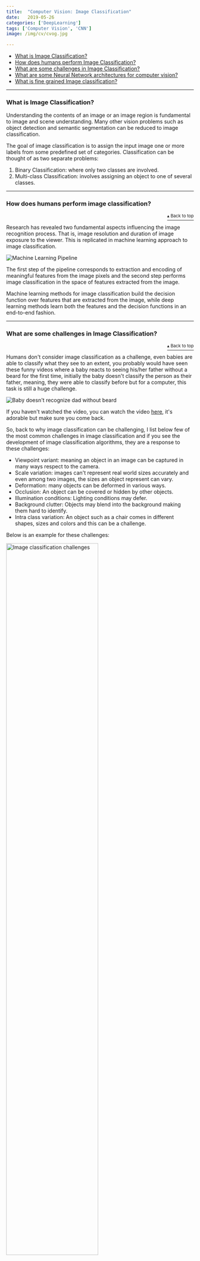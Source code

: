 ```yaml
---
title:  "Computer Vision: Image Classification"
date:   2019-05-26
categories: ['DeepLearning']
tags: ['Computer Vision', 'CNN']
image: /img/cv/cvog.jpg

---
```

<a name="contents"></a>
- [What is Image Classification?](https://www.adhiraiyan.org/deeplearning/computer-vision-image-classification#1)
- [How does humans perform Image Classification?](https://www.adhiraiyan.org/deeplearning/computer-vision-image-classification#2)
- [What are some challenges in Image Classification?](https://www.adhiraiyan.org/deeplearning/computer-vision-image-classification#3)
- [What are some Neural Network architectures for computer vision?](https://www.adhiraiyan.org/deeplearning/computer-vision-image-classification#4)
- [What is fine grained Image classification?](https://www.adhiraiyan.org/deeplearning/computer-vision-image-classification#5)
<!-- more -->

***
### <a name="1"></a> What is Image Classification?

Understanding the contents of an image or an image region is fundamental to image and scene understanding. Many other vision problems such as object detection and semantic segmentation can be reduced to image classification.

The goal of image classification is to assign the input image one or more labels from some predefined set of categories. Classification can be thought of as two separate problems:

1. Binary Classification: where only two classes are involved.
2. Multi-class Classification: involves assigning an object to one of several classes.

***
### <a name="2"></a> How does humans perform image classification?
<p align="right"><a href="#contents"><sup>▴ Back to top</sup></a></p>

Research has revealed two fundamental aspects influencing the image recognition process. That is, image resolution and duration of image exposure to the viewer. This is replicated in machine learning approach to image classification.

<img src="/img/cv/20190526/20190526a.PNG" alt="Machine Learning Pipeline" class="center-image">

The first step of the pipeline corresponds to extraction and encoding of meaningful features from the image pixels and the second step performs image classification in the space of features extracted from the image.

Machine learning methods for image classification build the decision function over features that are extracted from the image, while deep learning methods learn both the features and the decision functions in an end-to-end fashion.


***
### <a name="3"></a> What are some challenges in Image Classification?
<p align="right"><a href="#contents"><sup>▴ Back to top</sup></a></p>

Humans don't consider image classification as a challenge, even babies are able to classify what they see to an extent, you probably would have seen these funny videos where a baby reacts to seeing his/her father without a beard for the first time, initially the baby doesn't classify the person as their father, meaning, they were able to classify before but for a computer, this task is still a huge challenge.

<img src="/img/cv/20190526/20190526h.jpg" alt="Baby doesn't recognize dad without beard" class="center-image">

If you haven't watched the video, you can watch the video [here](https://www.newsflare.com/video/87786/health-education/baby-girl-doesnt-recognise-her-father-without-a-beard), it's adorable but make sure you come back.

So, back to why image classification can be challenging, I list below few of the most common challenges in image classification and if you see the development of image classification algorithms, they are a response to these challenges:

- Viewpoint variant: meaning an object in an image can be captured in many ways respect to the camera.
- Scale variation: images can't represent real world sizes accurately and even among two images, the sizes an object represent can vary.
- Deformation: many objects can be deformed in various ways.
- Occlusion: An object can be covered or hidden by other objects.
- Illumination conditions: Lighting conditions may defer.
- Background clutter: Objects may blend into the background making them hard to identify.
- Intra class variation: An object such as a chair comes in different shapes, sizes and colors and this can be a challenge.

Below is an example for these challenges:

<img width="70%" src="/img/cv/20190526/20190526i.jpeg" alt="Image classification challenges" class="center-image">


***
### <a name="4"></a> What are some neural network architectures for computer vision?
<p align="right"><a href="#contents"><sup>▴ Back to top</sup></a></p>

- LeNet (1998) : 32x32 gray scale input image, 5-layer convolutional feature extractor.

<img width="70%" src="/img/cv/20190526/20190526b.PNG" alt="LeNet architecture" class="center-image">

- AlexNet (2012) : 11x11, 5x5, 3x3 convolutions, max pooling, dropout, data augmentation, ReLU activations, SGD with momentum.

<img width="70%" src="/img/cv/20190526/20190526c.PNG" alt="AlexNet architecture" class="center-image">

- VGG (2014) : 138 million parameters, 18 layers. Used 3x3 layers for more non linearity and less parameters to learn.

<img width="70%" src="/img/cv/20190526/20190526d.PNG" alt="VGG architecture" class="center-image">

- Inception V3 (2015) : 25 million parameters, 22 layers. The idea of having inception blocks is connected to both the reduction of computational complexity and the efficient use of local image structure. The correlation statistics over the last layer is analyzed and clustered into groups of units with high correlations. In the layers close to the input, correlated units would concentrate in local regions. Thus we would end up with a lot of clusters concentrated in a single region, and then can be covered by a layer of one by one convolutions in the next layer.

<img width="80%" src="/img/cv/20190526/20190526e.png" alt="Inception architecture" class="center-image">

The idea of having one by one convolution is that such convolutions can capture interactions of local channels in one pixel of the feature map. They form sort of dimensionality reduction with added ReLU activation that is necessary to remove redundant feature maps from the previous layer.

- ResNet: Deeper models achieve better results in recognition because it allows the network to learn features at various levels of abstraction. But deeper models suffer from vanishing gradients problem and their training error starts increasing due to this resulting in a saturation of accuracy.

ResNet solves this by using something called a skip connection:

<img width="80%" src="/img/cv/20190526/20190526f.PNG" alt="Skip Connection architecture" class="center-image">


***
### <a name="5"></a> What is fine grained Image classification?
<p align="right"><a href="#contents"><sup>▴ Back to top</sup></a></p>

Fine grained image classification/recognition classify visually very similar objects. They aim to distinguish objects from different subordinate level categories within a general category. They have high intra-class and low inter-class variance.

Part localization can be used for fine grained image recognition.  What part localization does is it explicitly isolate differences associated with object parts and then classify features extracted from aligned parts.

<img width="50%" src="/img/cv/20190526/20190526g.PNG" alt="Fine grained localization" class="center-image">

Dividing the fine-grained dataset into multiple visually similar subsets or directly using multiple neural networks to improve the performance of classification is another widely used method in many deep learning based fine-grained image classification systems.


***
### ️⭐️ Next Post: Computer Vision: Image Retrieval

Read about [Computer Vision: Image Retrieval](https://www.adhiraiyan.org/deeplearning/computer-vision-image-retrieval)

This post is meant to be an introduction to image classification, in my future posts, we will delve deeper into the architectures and other important concepts in Image Classification.

If you need more explanations, have any doubts or questions, you can comment below or reach out to me personally via [Facebook](https://www.facebook.com/adhiraiyan), I would love to hear from you 🙂.

🔔 [Subscribe](https://www.adhiraiyan.org/subscribe.html) 🔔 so you don't miss any of my future posts!
